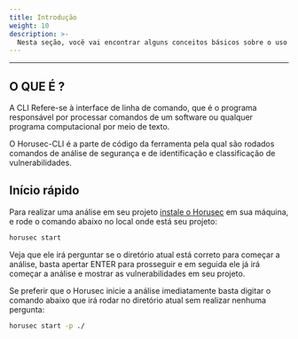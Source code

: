 ```yaml
---
title: Introdução
weight: 10
description: >-
  Nesta seção, você vai encontrar alguns conceitos básicos sobre o uso do Horusec-CLI
---
```


---

## **O QUE É ?**
A CLI Refere-se à interface de linha de comando, que é o programa responsável por processar comandos de um software ou qualquer programa computacional por meio de texto.

O Horusec-CLI é a parte de código da ferramenta pela qual são rodados comandos de análise de segurança e de identificação e classificação de vulnerabilidades.

## **Início rápido**
Para realizar uma análise em seu projeto [instale o Horusec](/docs/pt-br/cli/installing) em sua máquina, e rode o comando abaixo no local onde está seu projeto:

```bash
horusec start
```

Veja que ele irá perguntar se o diretório atual está correto para começar a análise, basta apertar ENTER para prosseguir e em seguida ele já irá começar a análise e mostrar as vulnerabilidades em seu projeto.

Se preferir que o Horusec inicie a análise imediatamente basta digitar o comando abaixo que irá rodar no diretório atual sem realizar nenhuma pergunta:

```bash
horusec start -p ./
```
